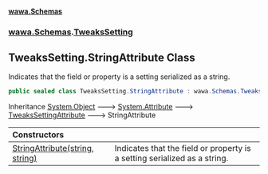 #### [wawa.Schemas](index.md 'index')
### [wawa.Schemas](wawa.Schemas.md 'wawa.Schemas').[TweaksSetting](TweaksSetting.md 'wawa.Schemas.TweaksSetting')

## TweaksSetting.StringAttribute Class

Indicates that the field or property is a setting serialized as a string.

```csharp
public sealed class TweaksSetting.StringAttribute : wawa.Schemas.TweaksSettingAttribute
```

Inheritance [System.Object](https://docs.microsoft.com/en-us/dotnet/api/System.Object 'System.Object') &#129106; [System.Attribute](https://docs.microsoft.com/en-us/dotnet/api/System.Attribute 'System.Attribute') &#129106; [TweaksSettingAttribute](TweaksSettingAttribute.md 'wawa.Schemas.TweaksSettingAttribute') &#129106; StringAttribute

| Constructors | |
| :--- | :--- |
| [StringAttribute(string, string)](StringAttribute..ctor(string,string).md 'wawa.Schemas.TweaksSetting.StringAttribute.StringAttribute(string, string)') | Indicates that the field or property is a setting serialized as a string. |
